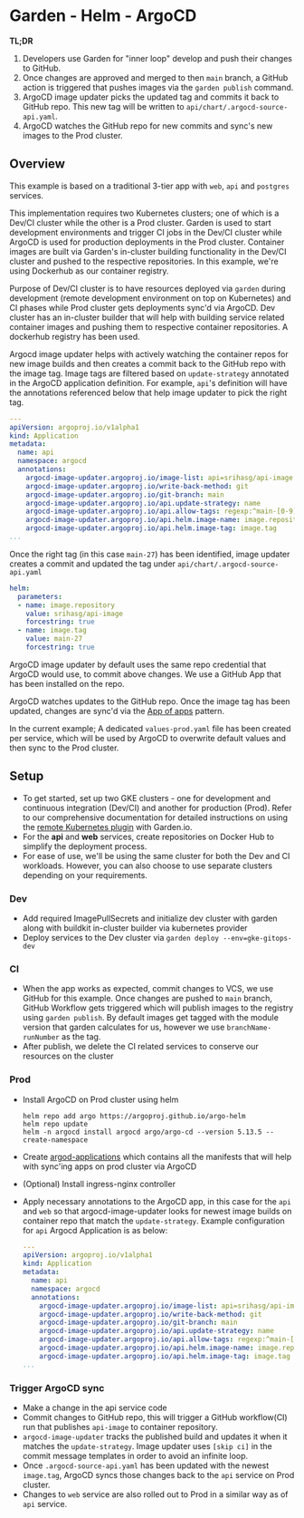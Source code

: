# Garden - Helm - ArgoCD


__TL;DR__

1. Developers use Garden for "inner loop" develop and push their changes to GitHub.
2. Once changes are approved and merged to then `main` branch, a GitHub action is triggered that pushes images via the `garden publish` command.
3. ArgoCD image updater picks the updated tag and commits it back to GitHub repo. This new tag will be written to `api/chart/.argocd-source-api.yaml`.
4. ArgoCD watches the GitHub repo for new commits and sync's new images to the Prod cluster.

## Overview

This example is based on a traditional 3-tier app with `web`, `api` and `postgres` services.

This implementation requires two Kubernetes clusters; one of which is a Dev/CI cluster while the other is a Prod cluster. Garden is used to start development environments and trigger CI jobs in the Dev/CI cluster while ArgoCD is used for production deployments in the Prod cluster. Container images are built via Garden's in-cluster building functionality in the Dev/CI cluster and pushed to the respective repositories. In this example, we're using Dockerhub as our container registry.

Purpose of Dev/CI cluster is to have resources deployed via `garden` during development (remote development environment on top on Kubernetes) and CI phases  while Prod cluster gets deployments sync'd via ArgoCD. Dev cluster has an in-cluster builder that will help with building service related container images and pushing them to respective container repositories. A dockerhub registry has been used.

Argocd image updater helps with actively watching the container repos for new image builds and then creates a commit back to the GitHub repo with the image tag. Image tags are filtered based on `update-strategy` annotated in the ArgoCD application definition. For example, `api`'s definition will have the annotations referenced below that help image updater to pick the right tag.
```yaml
---
apiVersion: argoproj.io/v1alpha1
kind: Application
metadata:
  name: api
  namespace: argocd
  annotations:
    argocd-image-updater.argoproj.io/image-list: api=srihasg/api-image
    argocd-image-updater.argoproj.io/write-back-method: git
    argocd-image-updater.argoproj.io/git-branch: main
    argocd-image-updater.argoproj.io/api.update-strategy: name
    argocd-image-updater.argoproj.io/api.allow-tags: regexp:^main-[0-9]+$
    argocd-image-updater.argoproj.io/api.helm.image-name: image.repository
    argocd-image-updater.argoproj.io/api.helm.image-tag: image.tag
...
```

Once the right tag (in this case `main-27`) has been identified, image updater creates a commit and updated the tag under `api/chart/.argocd-source-api.yaml`
```yaml
helm:
  parameters:
  - name: image.repository
    value: srihasg/api-image
    forcestring: true
  - name: image.tag
    value: main-27
    forcestring: true
```
ArgoCD image updater by default uses the same repo credential that ArgoCD would use, to commit above changes. We use a GitHub App that has been installed on the repo.

ArgoCD watches updates to the GitHub repo. Once the image tag has been updated, changes are sync'd via the [App of apps](https://argo-cd.readthedocs.io/en/stable/operator-manual/cluster-bootstrapping/#app-of-apps-pattern) pattern. 

In the current example; A dedicated `values-prod.yaml` file has been created per service, which will be used by ArgoCD to overwrite default values and then sync to the Prod cluster.

## Setup
- To get started, set up two GKE clusters - one for development and continuous integration (Dev/CI) and another for production (Prod). Refer to our comprehensive documentation for detailed instructions on using the [remote Kubernetes plugin](https://docs.garden.io/kubernetes-plugins/remote-k8s) with Garden.io.
- For the __api__ and __web__ services, create repositories on Docker Hub to simplify the deployment process.
- For ease of use, we'll be using the same cluster for both the Dev and CI workloads. However, you can also choose to use separate clusters depending on your requirements.

### Dev
- Add required ImagePullSecrets and initialize dev cluster with garden along with buildkit in-cluster builder via kubernetes provider
- Deploy services to the Dev cluster via `garden deploy --env=gke-gitops-dev`

### CI
- When the app works as expected, commit changes to VCS, we use GitHub for this example. Once changes are pushed to `main` branch, GitHub Workflow gets triggered which will publish images to the registry using `garden publish`. By default images get tagged with the module version that garden calculates for us, however we use `branchName-runNumber` as the tag.
- After publish, we delete the CI related services to conserve our resources on the cluster

### Prod
- Install ArgoCD on Prod cluster using helm

  ```
  helm repo add argo https://argoproj.github.io/argo-helm
  helm repo update
  helm -n argocd install argocd argo/argo-cd --version 5.13.5 --create-namespace
  ```
- Create [argod-applications](https://github.com/garden-io-testing/gitops-demo/tree/main/argocd-applications) which contains all the manifests that will help with sync'ing apps on prod cluster via ArgoCD
- (Optional) Install ingress-nginx controller
- Apply necessary annotations to the ArgoCD app, in this case for the `api` and `web` so that argocd-image-updater looks for newest image builds on container repo that match the `update-strategy`. Example configuration for `api` Argocd Application is as below:
  ```yaml
  ---
  apiVersion: argoproj.io/v1alpha1
  kind: Application
  metadata:
    name: api
    namespace: argocd
    annotations:
      argocd-image-updater.argoproj.io/image-list: api=srihasg/api-image
      argocd-image-updater.argoproj.io/write-back-method: git
      argocd-image-updater.argoproj.io/git-branch: main
      argocd-image-updater.argoproj.io/api.update-strategy: name
      argocd-image-updater.argoproj.io/api.allow-tags: regexp:^main-[0-9]+$
      argocd-image-updater.argoproj.io/api.helm.image-name: image.repository
      argocd-image-updater.argoproj.io/api.helm.image-tag: image.tag
  ...
  ```

### Trigger ArgoCD sync
- Make a change in the api service code
- Commit changes to GitHub repo, this will trigger a GitHub workflow(CI) run that publishes `api-image` to container repository.
- `argocd-image-updater` tracks the published build and updates it when it matches the `update-strategy`. Image updater uses `[skip ci]` in the commit message templates in order to avoid an infinite loop.
- Once `.argocd-source-api.yaml` has been updated with the newest `image.tag`, ArgoCD syncs those changes back to the `api` service on Prod cluster.
- Changes to `web` service are also rolled out to Prod in a similar way as of `api` service.
